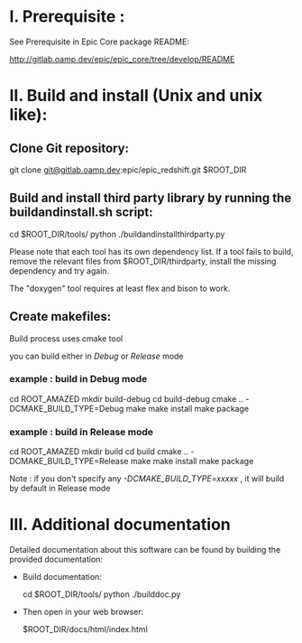 # I. Prerequisite :

See Prerequisite in Epic Core package README:

http://gitlab.oamp.dev/epic/epic_core/tree/develop/README


# II. Build and install (Unix and unix like):

## Clone Git repository:

  git clone git@gitlab.oamp.dev:epic/epic_redshift.git $ROOT_DIR

## Build and install third party library by running the buildandinstall.sh script:

cd $ROOT_DIR/tools/
python ./buildandinstallthirdparty.py

Please note that each tool has its own dependency list. If a tool fails to build, remove the relevant files from $ROOT_DIR/thirdparty, install the missing dependency and try again.

The "doxygen" tool requires at least flex and bison to work.

## Create makefiles:

Build process uses cmake tool

you can build either in *Debug* or *Release* mode

### example : build in Debug mode
  cd ROOT_AMAZED
  mkdir build-debug
  cd build-debug
  cmake .. -DCMAKE_BUILD_TYPE=Debug
  make
  make install
  make package

### example : build in Release  mode
  cd ROOT_AMAZED
  mkdir build
  cd build
  cmake .. -DCMAKE_BUILD_TYPE=Release
  make
  make install
  make package

Note :
if you don't specify any *-DCMAKE_BUILD_TYPE=xxxxx* , it will build by default in Release mode


# III. Additional documentation

Detailed documentation about this software can be found by building the provided documentation:

* Build documentation:

  cd $ROOT_DIR/tools/
  python ./builddoc.py

* Then open in your web browser:

  $ROOT_DIR/docs/html/index.html
